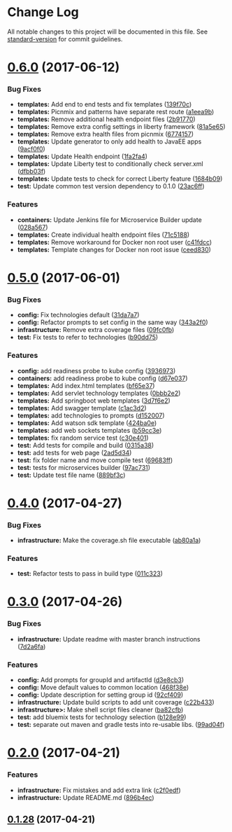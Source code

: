 # Change Log

All notable changes to this project will be documented in this file. See [standard-version](https://github.com/conventional-changelog/standard-version) for commit guidelines.

<a name="0.6.0"></a>
# [0.6.0](https://github.ibm.com/arf/java-codegen-yeoman/compare/v0.5.0...v0.6.0) (2017-06-12)


### Bug Fixes

* **templates:** Add end to end tests and fix templates ([139f70c](https://github.ibm.com/arf/java-codegen-yeoman/commit/139f70c))
* **templates:** Picnmix and patterns have separate rest route ([a1eea9b](https://github.ibm.com/arf/java-codegen-yeoman/commit/a1eea9b))
* **templates:** Remove additional health endpoint files ([2b91770](https://github.ibm.com/arf/java-codegen-yeoman/commit/2b91770))
* **templates:** Remove extra config settings in liberty framework ([81a5e65](https://github.ibm.com/arf/java-codegen-yeoman/commit/81a5e65))
* **templates:** Remove extra health files from picnmix ([6774157](https://github.ibm.com/arf/java-codegen-yeoman/commit/6774157))
* **templates:** Update generator to only add health to JavaEE apps ([9acf0f0](https://github.ibm.com/arf/java-codegen-yeoman/commit/9acf0f0))
* **templates:** Update Health endpoint ([1fa2fa4](https://github.ibm.com/arf/java-codegen-yeoman/commit/1fa2fa4))
* **templates:** Update Liberty test to conditionally check server.xml ([dfbb03f](https://github.ibm.com/arf/java-codegen-yeoman/commit/dfbb03f))
* **templates:** Update tests to check for correct Liberty feature ([1684b09](https://github.ibm.com/arf/java-codegen-yeoman/commit/1684b09))
* **test:** Update common test version dependency to 0.1.0 ([23ac6ff](https://github.ibm.com/arf/java-codegen-yeoman/commit/23ac6ff))


### Features

* **containers:** Update Jenkins file for Microservice Builder update ([028a567](https://github.ibm.com/arf/java-codegen-yeoman/commit/028a567))
* **templates:** Create individual health endpoint files ([71c5188](https://github.ibm.com/arf/java-codegen-yeoman/commit/71c5188))
* **templates:** Remove workaround for Docker non root user ([c41fdcc](https://github.ibm.com/arf/java-codegen-yeoman/commit/c41fdcc))
* **templates:** Template changes for Docker non root issue ([ceed830](https://github.ibm.com/arf/java-codegen-yeoman/commit/ceed830))



<a name="0.5.0"></a>
# [0.5.0](https://github.ibm.com/arf/java-codegen-yeoman/compare/v0.4.0...v0.5.0) (2017-06-01)


### Bug Fixes

* **config:** Fix technologies default ([31da7a7](https://github.ibm.com/arf/java-codegen-yeoman/commit/31da7a7))
* **config:** Refactor prompts to set config in the same way ([343a2f0](https://github.ibm.com/arf/java-codegen-yeoman/commit/343a2f0))
* **infrastructure:** Remove extra coverage files ([09fc0fb](https://github.ibm.com/arf/java-codegen-yeoman/commit/09fc0fb))
* **test:** Fix tests to refer to technologies ([b90dd75](https://github.ibm.com/arf/java-codegen-yeoman/commit/b90dd75))


### Features

* **config:** add readiness probe to kube config ([3936973](https://github.ibm.com/arf/java-codegen-yeoman/commit/3936973))
* **containers:** add readiness probe to kube config ([d67e037](https://github.ibm.com/arf/java-codegen-yeoman/commit/d67e037))
* **templates:** Add index.html templates ([bf65e37](https://github.ibm.com/arf/java-codegen-yeoman/commit/bf65e37))
* **templates:** Add servlet technology templates ([0bbb2e2](https://github.ibm.com/arf/java-codegen-yeoman/commit/0bbb2e2))
* **templates:** Add springboot web templates ([3d7f6e2](https://github.ibm.com/arf/java-codegen-yeoman/commit/3d7f6e2))
* **templates:** Add swagger template ([c1ac3d2](https://github.ibm.com/arf/java-codegen-yeoman/commit/c1ac3d2))
* **templates:** add technologies to prompts ([d152007](https://github.ibm.com/arf/java-codegen-yeoman/commit/d152007))
* **templates:** Add watson sdk template ([424ba0e](https://github.ibm.com/arf/java-codegen-yeoman/commit/424ba0e))
* **templates:** add web sockets templates ([b59cc3e](https://github.ibm.com/arf/java-codegen-yeoman/commit/b59cc3e))
* **templates:** fix random service test ([c30e401](https://github.ibm.com/arf/java-codegen-yeoman/commit/c30e401))
* **test:** Add tests for compile and build ([0315a38](https://github.ibm.com/arf/java-codegen-yeoman/commit/0315a38))
* **test:** add tests for web page ([2ad5d34](https://github.ibm.com/arf/java-codegen-yeoman/commit/2ad5d34))
* **test:** fix folder name and move compile test ([69683ff](https://github.ibm.com/arf/java-codegen-yeoman/commit/69683ff))
* **test:** tests for microservices builder ([97ac731](https://github.ibm.com/arf/java-codegen-yeoman/commit/97ac731))
* **test:** Update test file name ([889bf3c](https://github.ibm.com/arf/java-codegen-yeoman/commit/889bf3c))



<a name="0.4.0"></a>
# [0.4.0](https://github.ibm.com/arf/java-codegen-yeoman/compare/v0.3.0...v0.4.0) (2017-04-27)


### Bug Fixes

* **infrastructure:** Make the coverage.sh file executable ([ab80a1a](https://github.ibm.com/arf/java-codegen-yeoman/commit/ab80a1a))


### Features

* **test:** Refactor tests to pass in build type ([011c323](https://github.ibm.com/arf/java-codegen-yeoman/commit/011c323))



<a name="0.3.0"></a>
# [0.3.0](https://github.ibm.com/arf/java-codegen-yeoman/compare/v0.2.0...v0.3.0) (2017-04-26)


### Bug Fixes

* **infrastructure:** Update readme with master branch instructions ([7d2a6fa](https://github.ibm.com/arf/java-codegen-yeoman/commit/7d2a6fa))


### Features

* **config:** Add prompts for groupId and artifactId ([d3e8cb3](https://github.ibm.com/arf/java-codegen-yeoman/commit/d3e8cb3))
* **config:** Move default values to common location ([468f38e](https://github.ibm.com/arf/java-codegen-yeoman/commit/468f38e))
* **config:** Update description for setting group id ([92cf409](https://github.ibm.com/arf/java-codegen-yeoman/commit/92cf409))
* **infrastructure:** Update build scripts to add unit coverage ([c22b433](https://github.ibm.com/arf/java-codegen-yeoman/commit/c22b433))
* **infrastructure>:** Make shell script files cleaner ([ba82cfb](https://github.ibm.com/arf/java-codegen-yeoman/commit/ba82cfb))
* **test:** add bluemix tests for technology selection ([b128e99](https://github.ibm.com/arf/java-codegen-yeoman/commit/b128e99))
* **test:** separate out maven and gradle tests into re-usable libs. ([99ad04f](https://github.ibm.com/arf/java-codegen-yeoman/commit/99ad04f))



<a name="0.2.0"></a>
# [0.2.0](https://github.ibm.com/arf/java-codegen-yeoman/compare/v0.1.28...v0.2.0) (2017-04-21)


### Features

* **infrastructure:** Fix mistakes and add extra link ([c2f0edf](https://github.ibm.com/arf/java-codegen-yeoman/commit/c2f0edf))
* **infrastructure:** Update README.md ([896b4ec](https://github.ibm.com/arf/java-codegen-yeoman/commit/896b4ec))



<a name="0.1.28"></a>
## [0.1.28](https://github.ibm.com/arf/java-codegen-yeoman/compare/v0.1.25...v0.1.28) (2017-04-21)
